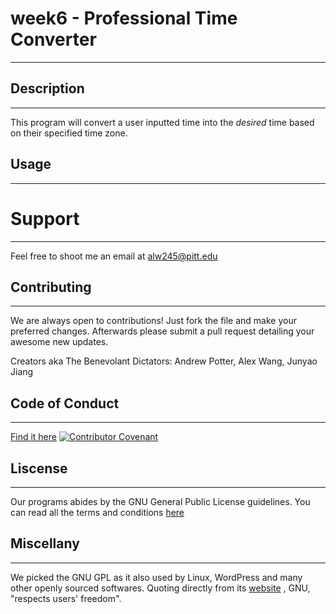 # week6 - Professional Time Converter
---

## Description
---
This program will convert a user inputted time into the *desired* time based on their specified time zone.

## Usage
---


# Support
---
Feel free to shoot me an email at  alw245@pitt.edu

## Contributing
---
We are always open to contributions! Just fork the file and make your preferred changes. Afterwards please submit a pull request detailing your awesome new updates.


Creators aka The Benevolant Dictators: Andrew Potter, Alex Wang, Junyao Jiang

## Code of Conduct
---
[Find it here](CODE-OF-CONDUCT.md)
[![Contributor Covenant](https://img.shields.io/badge/Contributor%20Covenant-v2.0%20adopted-ff69b4.svg)](code_of_conduct.md)


## Liscense 
---
Our programs abides by the GNU General Public License guidelines.
You can read all the terms and conditions [here](LICENSE.md)

## Miscellany
---
We picked the GNU GPL as it also used by Linux, WordPress and many other openly sourced softwares. Quoting directly from its [website](https://www.gnu.org/home.html) , GNU, "respects users' freedom".